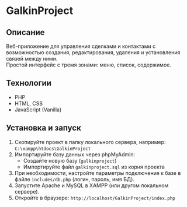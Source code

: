 # GalkinProject

## Описание
Веб-приложение для управления сделками и контактами с возможностью создания, редактирования, удаления и установления связей между ними.  
Простой интерфейс с тремя зонами: меню, список, содержимое.

## Технологии
- PHP  
- HTML, CSS  
- JavaScript (Vanilla)

## Установка и запуск
1. Скопируйте проект в папку локального сервера, например:  
   `C:\xampp\htdocs\GalkinProject`
2. Импортируйте базу данных через phpMyAdmin:  
   - Создайте новую базу (`galkinproject`)  
   - Импортируйте файл `galkinproject.sql` из корня проекта
3. При необходимости, настройте параметры подключения к базе в файле `includes/db.php` (логин, пароль, имя БД).
4. Запустите Apache и MySQL в XAMPP (или другом локальном сервере).
5. Откройте в браузере: `http://localhost/GalkinProject/index.php`
